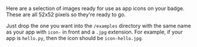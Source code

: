 Here are a selection of images ready for use as app icons on your badge. These are all 52x52 pixels so they're ready to go.

Just drop the one you want into the `/examples` directory with the same name as your app with `icon-` in front and a `.jpg` extension. For example, if your app is `hello.py`, then the icon should be `icon-hello.jpg`.
